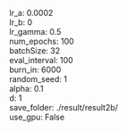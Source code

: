 lr_a: 0.0002  
lr_b: 0  
lr_gamma: 0.5  
num_epochs: 100  
batchSize: 32  
eval_interval: 100  
burn_in: 6000  
random_seed: 1  
alpha: 0.1  
d: 1  
save_folder: ./result/result2b/  
use_gpu: False  
